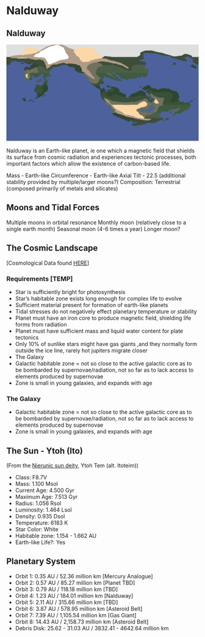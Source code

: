 # Nalduway
Nalduway
--------

![](./Nalduway/Nalduway-satelite.png)

Nalduway is an Earth-like planet, ie one which  a magnetic field that shields its surface from cosmic radiation and experiences tectonic processes, both important factors which allow the existence of carbon-based life.

Mass - Earth-like
Circumference - Earth-like
Axial Tilt - 22.5 (additional stability provided by multiple/larger moons?)
Composition: Terrestrial (composed primarily of metals and silicates)

Moons and Tidal Forces
----------------------

Multiple moons in orbital resonance 
Monthly moon (relatively close to a single earth month)
Seasonal moon (4-6 times a year)
Longer moon?

The Cosmic Landscape
--------------------

[Cosmological Data found [HERE](https://docs.google.com/spreadsheets/u/0/d/19hKtQYdXodreLomwIYeAopulS-VmHR32xy7BKyHGn4c/edit)]

### Requirements [TEMP]


* Star is sufficiently bright for photosynthesis
* Star’s habitable zone exists long enough for complex life to evolve
* Sufficient material present for formation of earth-like planets
* Tidal stresses do not negatively effect planetary temperature or stability
* Planet must have an iron core to produce magnetic field, shielding life forms from radiation
* Planet must have sufficient mass and liquid water content for plate tectonics
* Only 10% of sunlike stars might have gas giants ,and they normally form outside the ice line, rarely hot jupiters migrate closer 
* The Galaxy
* Galactic habitable zone = not so close to the active galactic core as to be bombarded by supernovae/radiation, not so far as to lack access to elements produced by supernovae
* Zone is small in young galaxies, and expands with age


### The Galaxy


* Galactic habitable zone = not so close to the active galactic core as to be bombarded by supernovae/radiation, not so far as to lack access to elements produced by supernovae
* Zone is small in young galaxies, and expands with age


The Sun - Ytoh (Ito)
--------------------

(From the [Nierunic sun deity](./Culture_&_Religion/Nierunic_Paganism.txt), Ytoh Tem (alt. Itoteim))


* Class:		F8.7V
* Mass: 			1.100 Msol
* Current Age:		4.500 Gyr
* Maximum Age:	7.513 Gyr
* Radius:			1.056 Rsol
* Luminosity:		1.464 Lsol
* Density: 			0.935 Dsol
* Temperature:	6183 K
* Star Color:		White
* Habitable zone:	1.154 - 1.662 AU
* Earth-like Life?:	Yes


Planetary System
----------------


* Orbit 1: 		0.35 AU / 52.36 million km		[Mercury Analogue]
* Orbit 2:		0.57 AU / 85.27 million km		[Planet TBD]
* Orbit 3:		0.79 AU / 118.18 million km		[TBD]
* Orbit 4:		1.23 AU / 184.01 million km		[Nalduway]
* Orbit 5:		2.11 AU / 315.66 million km		[TBD]
* Orbit 6:		3.87 AU / 578.95 million km		[Asteroid Belt]
* Orbit 7:		7.39 AU / 1,105.54 million km	[Gas Giant]
* Orbit 8:		14.43 AU / 2,158.73 million km	[Asteroid Belt]
* Debris Disk:	25.62 - 31.03 AU / 3832.41 - 4642.64 million km


